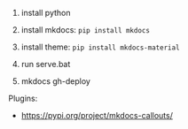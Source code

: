 1. install python 
2. install mkdocs: <code>pip install mkdocs</code>
3. install theme: <code>pip install mkdocs-material</code>
4. run serve.bat

1. mkdocs gh-deploy


Plugins:
- https://pypi.org/project/mkdocs-callouts/